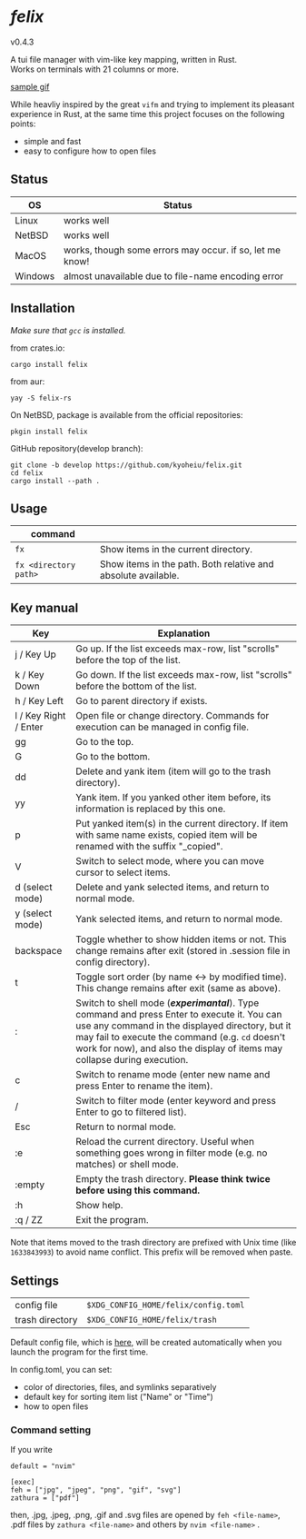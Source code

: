 # *felix*
v0.4.3

A tui file manager with vim-like key mapping, written in Rust.  
Works on terminals with 21 columns or more.

[sample gif](https://github.com/kyoheiu/felix/blob/main/screenshots/sample.gif)

While heavliy inspired by the great `vifm` and trying to implement its pleasant experience in Rust, at the same time this project focuses on the following points:

- simple and fast
- easy to configure how to open files

## Status

| OS | Status |
| -- | ------ |
|Linux  | works well |
|NetBSD | works well |
|MacOS  | works, though some errors may occur. if so, let me know!|
|Windows| almost unavailable due to file-name encoding error|

## Installation

*Make sure that `gcc` is installed.*

from crates.io:

```
cargo install felix
```

from aur:

```
yay -S felix-rs
```

On NetBSD, package is available from the official repositories:

```
pkgin install felix
```

GitHub repository(develop branch):

```
git clone -b develop https://github.com/kyoheiu/felix.git
cd felix
cargo install --path .
```

## Usage

| command               |                                                               |
| --------------------- | ------------------------------------------------------------- |
| `fx`                  | Show items in the current directory.                          |
| `fx <directory path>` | Show items in the path. Both relative and absolute available. |

## Key manual

| Key                   | Explanation                                                                                                                                                                                                                                            |
| --------------------- | ------------------------------------------------------------------------------------------------------------------------------------------------------------------------------------------------------------------------------------------------------ |
| j / Key Up            | Go up. If the list exceeds max-row, list "scrolls" before the top of the list.                                                                                                                                                                         |
| k / Key Down          | Go down. If the list exceeds max-row, list "scrolls" before the bottom of the list.                                                                                                                                                                    |
| h / Key Left          | Go to parent directory if exists.                                                                                                                                                                                                                      |
| l / Key Right / Enter | Open file or change directory. Commands for execution can be managed in config file.                                                                                                                                                                   |
| gg                    | Go to the top.                                                                                                                                                                                                                                         |
| G                     | Go to the bottom.                                                                                                                                                                                                                                      |
| dd                    | Delete and yank item (item will go to the trash directory).                                                                                                                                                                                            |
| yy                    | Yank item. If you yanked other item before, its information is replaced by this one.                                                                                                                                                                   |
| p                     | Put yanked item(s) in the current directory. If item with same name exists, copied item will be renamed with the suffix "\_copied".                                                                                                                    |
| V                     | Switch to select mode, where you can move cursor to select items.                                                                                                                                                                                      |
| d (select mode)       | Delete and yank selected items, and return to normal mode.                                                                                                                                                                                             |
| y (select mode)       | Yank selected items, and return to normal mode.                                                                                                                                                                                                        |
| backspace                     | Toggle whether to show hidden items or not. This change remains after exit (stored in .session file in config directory).                                                                                                              |
| t                     | Toggle sort order (by name <-> by modified time). This change remains after exit (same as above).                                                                                                              |
| :                     | Switch to shell mode (***experimantal***). Type command and press Enter to execute it. You can use any command in the displayed directory, but it may fail to execute the command (e.g. `cd` doesn't work for now), and also the display of items may collapse during execution. |
| c                     | Switch to rename mode (enter new name and press Enter to rename the item).                                                                                                                                                                             |
| /                     | Switch to filter mode (enter keyword and press Enter to go to filtered list).                                                                                                                                                                          |
| Esc                   | Return to normal mode.                                                                                                                                                                                                                                 |
| :e                    | Reload the current directory. Useful when something goes wrong in filter mode (e.g. no matches) or shell mode.                                                                                                                                         |
| :empty                | Empty the trash directory. **Please think twice before using this command.**                                                                                                                                                                           |
| :h                    | Show help.                                                                                                                                                                                                                                             |
| :q / ZZ               | Exit the program.                                                                                                                                                                                                                                      |

Note that items moved to the trash directory are prefixed with Unix time (like `1633843993`) to avoid name conflict. This prefix will be removed when paste.

## Settings

|                 |                                   |
| --------------- | --------------------------------- |
| config file     | `$XDG_CONFIG_HOME/felix/config.toml` |
| trash directory | `$XDG_CONFIG_HOME/felix/trash`       |

Default config file, which is [here](config.toml), will be created automatically when you launch the program for the first time.

In config.toml, you can set:

- color of directories, files, and symlinks separatively
- default key for sorting item list ("Name" or "Time")
- how to open files

### Command setting

If you write

```
default = "nvim"

[exec]
feh = ["jpg", "jpeg", "png", "gif", "svg"]
zathura = ["pdf"]
```

then, .jpg, .jpeg, .png, .gif and .svg files are opened by `feh <file-name>`, .pdf files by `zathura <file-name>` and others by `nvim <file-name>` .
